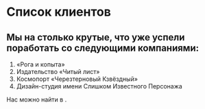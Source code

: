 # Список клиентов

## Мы на столько крутые, что уже успели поработать со следующими компаниями:

1. «Рога и копыта»
2. Издательство «Читый лист»
3. Космопорт «Черезтерновый Кзвёздный»
4. Дизайн-студия имени Слишком Известного Персонажа


Нас можно найти в [](google.com).